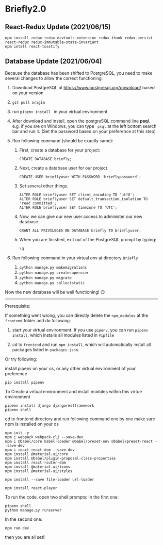# Briefly2.0

## React-Redux Update (2021/06/15)
```
npm install redux redux-devtools-extension redux-thunk redux-persist react-redux redux-immutable-state-invariant
npm intall react-toastify
```

## Database Update (2021/06/04)

Because the database has been shifted to PostgreSQL, you need to make several changes to allow the correct functioning:

1. Download PostgreSQL at https://www.postgresql.org/download/ based on your version

2. `git pull origin`

3. run `pipenv install ` in your virtual environment

4. After download and install, open the postgreSQL command line **psql**. e.g: if you are on Windows, you can type ` psql` at the left bottom search bar and run it. (Set the password based on your preference at this step)

5. Run following command (should be exactly same): 

   1. First, create a database for your project:

      `CREATE DATABASE briefly;`

   2. Next, create a database user for our project.

      `CREATE USER brieflyuser WITH PASSWORD 'brieflypassword';`

   3. Set several other things.

      ```
      ALTER ROLE brieflyuser SET client_encoding TO 'utf8';
      ALTER ROLE brieflyuser SET default_transaction_isolation TO 'read committed';
      ALTER ROLE brieflyuser SET timezone TO 'UTC';
      ```

   4. Now, we can give our new user access to administer our new database.

      `GRANT ALL PRIVILEGES ON DATABASE briefly TO brieflyuser;`

   5. When you are finished, exit out of the PostgreSQL prompt by typing:

      ```bash
      \q
      ```

6. Run following command in your virtual env at directory `Briefly`

   1. `python manage.py makemigrations`
   2. `python manage.py createsuperuser`
   3. `python manage.py migrate`
   4. `python manage.py collectstatic`

Now the new database will be well functioning!  :wink:

------

Prerequisite: 

If something went wrong, you can directly delete the `npm_modules` at the `frontend` folder and do following: 

1. start your virtual environment.  If you use `pipenv`, you can run `pipenv install`, which installs all modules listed in `Pipfile`

2. cd to `frontend` and run `npm install`, which will automatically install all packages listed in `packages.json`.


Or try following:

install pipenv on your os, or any other virtual environment of your preference
```
pip install pipenv
```
To Create a virtual environment and install modules within this virtue environment
```
pipenv install django djangorestframework
pipenv shell
```
cd to frontend directory and run following command one by one
make sure npm is installed on your os

```
npm init -y
npm i webpack webpack-cli --save-dev
npm i @babel/core babel-loader @babel/preset-env @babel/preset-react --save-dev
npm i react react-dom --save-dev
npm install @material-ui/core
npm install @babel/plugin-proposal-class-properties
npm install react-router-dom
npm install @material-ui/icons
npm install @material-ui/styles

npm install --save file-loader url-loader

npm install react-player
```
To run the code, open two shell prompts:
In the first one:
```
pipenv shell
python manage.py runserver
```
In the second one:
```
npm run dev
```
then you are all set!!

